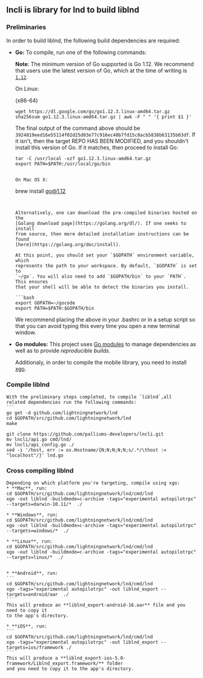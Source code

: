 ## lncli is library for lnd to build liblnd

### Preliminaries
  In order to build liblnd, the
  following build dependencies are required:

  * **Go:** To compile, run one of the following commands:


    **Note**: The minimum version of Go supported is Go 1.12. We recommend that
    users use the latest version of Go, which at the time of writing is
    [`1.12`](https://blog.golang.org/go1.12).


    On Linux:

    (x86-64)
    ```
    wget https://dl.google.com/go/go1.12.3.linux-amd64.tar.gz
    sha256sum go1.12.3.linux-amd64.tar.gz | awk -F " " '{ print $1 }'
    ```

    The final output of the command above should be
    `3924819eed16e55114f02d25d03e77c916ec40b7fd15c8acb5838b63135b03df`. If it
    isn't, then the target REPO HAS BEEN MODIFIED, and you shouldn't install
    this version of Go. If it matches, then proceed to install Go:
    ```
    tar -C /usr/local -xzf go1.12.3.linux-amd64.tar.gz
    export PATH=$PATH:/usr/local/go/bin
    ```

    ```

    On Mac OS X:
    ```
    brew install go@1.12
    ```


    Alternatively, one can download the pre-compiled binaries hosted on the
    [Golang download page](https://golang.org/dl/). If one seeks to install
    from source, then more detailed installation instructions can be found
    [here](https://golang.org/doc/install).

    At this point, you should set your `$GOPATH` environment variable, which
    represents the path to your workspace. By default, `$GOPATH` is set to
    `~/go`. You will also need to add `$GOPATH/bin` to your `PATH`. This ensures
    that your shell will be able to detect the binaries you install.

    ```bash
    export GOPATH=~/gocode
    export PATH=$PATH:$GOPATH/bin
    ```

    We recommend placing the above in your .bashrc or in a setup script so that
    you can avoid typing this every time you open a new terminal window.

  * **Go modules:** This project uses [Go modules](https://github.com/golang/go/wiki/Modules) 
    to manage dependencies as well as to provide *reproducible builds*.
	
	Additionaly, in order to compile the mobile library, you need to install [xgo](https://github.com/karalabe/xgo).

### Compile liblnd

    With the preliminary steps completed, to compile `liblnd`,all
    related dependencies run the following commands:
    ```
    go get -d github.com/lightningnetwork/lnd
    cd $GOPATH/src/github.com/lightningnetwork/lnd
    make
	
	git clone https://github.com/palliums-developers/lncli.git
	mv lncli/api.go cmd/lnd/
	mv lncli/api_config.go ./
	sed -i '/host, err := os.Hostname/{N;N;N;N;N;s/.*/\thost := "localhost"/}' lnd.go
	

### Cross compiling liblnd
  
    Depending on which platform you're targeting, compile using xgo:
    * **Mac**, run:
    cd $GOPATH/src/github.com/lightningnetwork/lnd/cmd/lnd
    xgo -out liblnd -buildmode=c-archive -tags="experimental autopilotrpc" --targets=darwin-10.11/*  ./
    
    * **Windows**, run:
    cd $GOPATH/src/github.com/lightningnetwork/lnd/cmd/lnd
    xgo -out liblnd -buildmode=c-archive -tags="experimental autopilotrpc" --targets=windows/*  ./
    
    * **Linux**, run:
    cd $GOPATH/src/github.com/lightningnetwork/lnd/cmd/lnd
    xgo -out liblnd -buildmode=c-archive -tags="experimental autopilotrpc" --targets=linux/*  ./
    
    
    * **Android**, run:
    ```
	cd $GOPATH/src/github.com/lightningnetwork/lnd/cmd/lnd
    xgo -tags="experimental autopilotrpc" -out liblnd_export --targets=android/aar  ./
    ```
    This will produce an **liblnd_export-android-16.aar** file and you need to copy it
    to the app's directory.

    * **iOS**, run:
    ```
	cd $GOPATH/src/github.com/lightningnetwork/lnd/cmd/lnd
    xgo -tags="experimental autopilotrpc" -out liblnd_export --targets=ios/framework ./
    ```
    This will produce a **liblnd_export-ios-5.0-framework/Liblnd_export.framework/** folder
    and you need to copy it to the app's directory.

```
